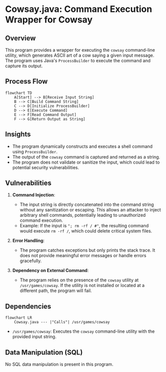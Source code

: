 # Cowsay.java: Command Execution Wrapper for Cowsay

## Overview

This program provides a wrapper for executing the `cowsay` command-line utility, which generates ASCII art of a cow saying a given input message. The program uses Java's `ProcessBuilder` to execute the command and capture its output.

## Process Flow

```mermaid
flowchart TD
    A[Start] --> B[Receive Input String]
    B --> C[Build Command String]
    C --> D[Initialize ProcessBuilder]
    D --> E[Execute Command]
    E --> F[Read Command Output]
    F --> G[Return Output as String]
```

## Insights

- The program dynamically constructs and executes a shell command using `ProcessBuilder`.
- The output of the `cowsay` command is captured and returned as a string.
- The program does not validate or sanitize the input, which could lead to potential security vulnerabilities.

## Vulnerabilities

1. **Command Injection**:
   - The input string is directly concatenated into the command string without any sanitization or escaping. This allows an attacker to inject arbitrary shell commands, potentially leading to unauthorized command execution.
   - Example: If the input is `"; rm -rf / #"`, the resulting command would execute `rm -rf /`, which could delete critical system files.

2. **Error Handling**:
   - The program catches exceptions but only prints the stack trace. It does not provide meaningful error messages or handle errors gracefully.

3. **Dependency on External Command**:
   - The program relies on the presence of the `cowsay` utility at `/usr/games/cowsay`. If the utility is not installed or located at a different path, the program will fail.

## Dependencies

```mermaid
flowchart LR
    Cowsay.java --- |"Calls"| /usr/games/cowsay
```

- `/usr/games/cowsay`: Executes the `cowsay` command-line utility with the provided input string.

## Data Manipulation (SQL)

No SQL data manipulation is present in this program.
